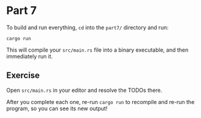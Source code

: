 # Part 7

To build and run everything, `cd` into the `part7/` directory and run:

```shell
cargo run
```

This will compile your `src/main.rs` file into a binary executable, and
then immediately run it.

## Exercise

Open `src/main.rs` in your editor and resolve the TODOs there.

After you complete each one, re-run `cargo run` to
recompile and re-run the program, so you can see its new output!
